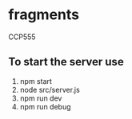 # fragments

CCP555

## To start the server use

1. npm start
2. node src/server.js
3. npm run dev
4. npm run debug
